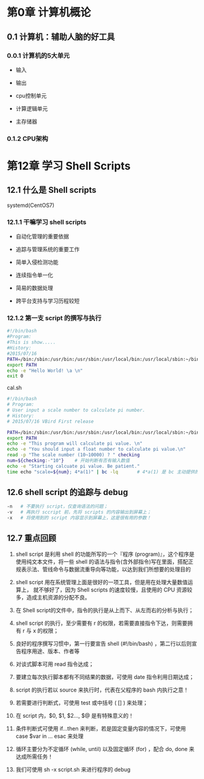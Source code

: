 # 第0章  计算机概论

## 0.1 计算机：辅助人脑的好工具

### 0.0.1 计算机的5大单元

- 输入

- 输出

- cpu控制单元

- 计算逻辑单元

- 主存储器
### 0.1.2 CPU架构

# 第12章  学习 Shell Scripts

## 12.1 什么是 Shell scripts

systemd(CentOS7)

### 12.1.1 干嘛学习 shell scripts

- 自动化管理的重要依据

- 追踪与管理系统的重要工作

- 简单入侵检测功能

- 连续指令单一化

- 简易的数据处理

- 跨平台支持与学习历程较短

  
### 12.1.2 第一支 script 的撰写与执行

```bash
#!/bin/bash
#Program:
#This is show.....
#History:
#2015/07/16
PATH=/bin:/sbin:/usr/bin:/usr/sbin:/usr/local/bin:/usr/local/sbin:~/bin
export PATH
echo -e "Hello World! \a \n"
exit 0
```

cal.sh

```sh
#!/bin/bash
# Program:
# User input a scale number to calculate pi number.
# History:
# 2015/07/16 VBird First release

PATH=/bin:/sbin:/usr/bin:/usr/sbin:/usr/local/bin:/usr/local/sbin:~/bin
export PATH
echo -e "This program will calculate pi value. \n"
echo -e "You should input a float number to calculate pi value.\n"
read -p "The scale number (10~10000) ? " checking
num=${checking:-"10"}	 # 开始判断有否有输入数值
echo -e "Starting calcuate pi value. Be patient."
time echo "scale=${num}; 4*a(1)" | bc -lq		# 4*a(1) 是 bc 主动提供的一个计算 pi 的函数，至于 scale 就是要 bc 计算几个小数点下位数的意思.
```

## 12.6 shell script 的追踪与 debug

```bash
-n   # 不要执行 script，仅查询语法的问题； 
-v   # 再执行 sccript 前，先将 scripts 的内容输出到屏幕上；
-x   # 将使用到的 script 内容显示到屏幕上，这是很有用的参数！
```

## 12.7 重点回顾

1. shell script 是利用 shell 的功能所写的一个『程序 (program)』，这个程序是使用纯文本文件，将一些 shell 的语法与指令(含外部指令)写在里面，搭配正规表示法、管线命令与数据流重导向等功能，以达到我们所想要的处理目的

2. shell script 用在系统管理上面是很好的一项工具，但是用在处理大量数值运算上， 就不够好了，因为 Shell scripts 的速度较慢，且使用的 CPU 资源较多，造成主机资源的分配不良。

3. 在 Shell script的文件中，指令的执行是从上而下、从左而右的分析与执行；

4. shell script 的执行，至少需要有 r 的权限，若需要直接指令下达，则需要拥有 r 与 x 的权限；

5. 良好的程序撰写习惯中，第一行要宣告 shell (#!/bin/bash) ，第二行以后则宣告程序用途、版本、作者等

6. 对谈式脚本可用 read 指令达成；

7. 要建立每次执行脚本都有不同结果的数据，可使用 date 指令利用日期达成；

8. script 的执行若以 source 来执行时，代表在父程序的 bash 内执行之意！

9. 若需要进行判断式，可使用 test 或中括号 ( [] ) 来处理；

10. 在 script 内，$0, $1, $2..., $@ 是有特殊意义的！

11. 条件判断式可使用 if...then 来判断，若是固定变量内容的情况下，可使用 case $var in ... esac 来处理

12. 循环主要分为不定循环 (while, until) 以及固定循环 (for) ，配合 do, done 来达成所需任务！

13. 我们可使用 sh -x script.sh 来进行程序的 debug

    


